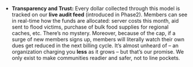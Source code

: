 - **Transparency and Trust:** Every dollar collected through this model is tracked on our **live audit feed** (introduced in Phase2). Members can see in real-time how the funds are allocated: server costs this month, aid sent to flood victims, purchase of bulk food supplies for regional caches, etc. There’s no mystery. Moreover, because of the cap, if a surge of new members signs up, members will literally watch their own dues get reduced in the next billing cycle. It’s almost unheard of – an organization charging you **less** as it grows – but that’s our promise. We only exist to make communities readier and safer, not to line pockets.